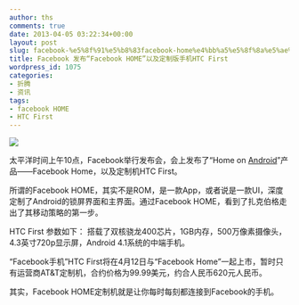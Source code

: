 ```yaml
---
author: ths
comments: true
date: 2013-04-05 03:22:34+00:00
layout: post
slug: facebook-%e5%8f%91%e5%b8%83facebook-home%e4%bb%a5%e5%8f%8a%e5%ae%9a%e5%88%b6%e7%89%88%e6%89%8b%e6%9c%bahtc-first
title: Facebook 发布“Facebook HOME”以及定制版手机HTC First
wordpress_id: 1075
categories:
- 折腾
- 资讯
tags:
- facebook HOME
- HTC First
---
```


![](http://img03.taobaocdn.com/imgextra/i3/63715616/T2ePqJXdVcXXXXXXXX_!!63715616.jpg)





太平洋时间上午10点，Facebook举行发布会，会上发布了“Home on [Android](http://tech.163.com/company/android/)”产品——Facebook Home，以及定制机HTC First。





所谓的Facebook HOME，其实不是ROM，是一款App，或者说是一款UI，深度定制了Android的锁屏界面和主界面。通过Facebook HOME，看到了扎克伯格走出了其移动策略的第一步。





HTC First 参数如下：
搭载了双核骁龙400芯片，1GB内存，500万像素摄像头，4.3英寸720p显示屏，Android 4.1系统的中端手机。





“Facebook手机”HTC First将在4月12日与“Facebook Home”一起上市，暂时只有运营商AT&T定制机，合约价格为99.99美元，约合人民币620元人民币。





其实，Facebook HOME定制机就是让你每时每刻都连接到Facebook的手机。



